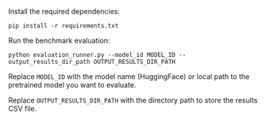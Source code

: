 Install the required dependencies:
```
pip install -r requirements.txt
```

Run the benchmark evaluation:
```
python evaluation_runner.py --model_id MODEL_ID --output_results_dir_path OUTPUT_RESULTS_DIR_PATH
```
Replace `MODEL_ID` with the model name (HuggingFace) or local path to the pretrained model you want to evaluate.

Replace `OUTPUT_RESULTS_DIR_PATH` with the directory path to store the results CSV file.

